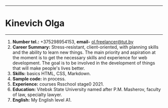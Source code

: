 * * *
# Kinevich Olga  
 * * *
1. **Number tel.:** +375298954153, **email-** ol.freelancer@tut.by
1. **Career Summary:** Stress-resistant, client-oriented, with planning skills and the ability to learn new things. The main priority and aspiration at the moment is to get the necessary skills and experience for web development. The goal is to be involved in the development of things that will make people's lives better.
1. **Skills:** basics HTML, CSS, Markdown.
1. **Sample code:** in process.
1. **Experience:** courses Rsschool stage0 2021.
1. **Education:** Vitebsk State University named after P.M. Masherov, faculty of law, specialty lawyer.
1. **English:** My English level A1. 
